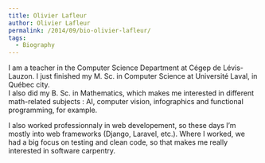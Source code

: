 ```yaml
---
title: Olivier Lafleur
author: Olivier Lafleur
permalink: /2014/09/bio-olivier-lafleur/
tags:
  - Biography
---
```

I am a teacher in the Computer Science Department at Cégep de Lévis-Lauzon. I just finished my M. Sc. in Computer Science at Université Laval, in Québec city.  
I also did my B. Sc. in Mathematics, which makes me interested in different math-related subjects : AI, computer vision, infographics and functional programming, for example.

I also worked professionnaly in web developement, so these days I&#8217;m mostly into web frameworks (Django, Laravel, etc.). Where I worked, we had a big focus on testing and clean code, so that makes me really interested in software carpentry.
